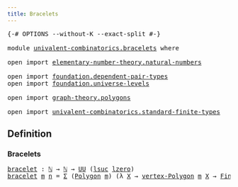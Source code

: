 ```yaml
---
title: Bracelets
---
```


<pre class="Agda"><a id="35" class="Symbol">{-#</a> <a id="39" class="Keyword">OPTIONS</a> <a id="47" class="Pragma">--without-K</a> <a id="59" class="Pragma">--exact-split</a> <a id="73" class="Symbol">#-}</a>

<a id="78" class="Keyword">module</a> <a id="85" href="univalent-combinatorics.bracelets.html" class="Module">univalent-combinatorics.bracelets</a> <a id="119" class="Keyword">where</a>

<a id="126" class="Keyword">open</a> <a id="131" class="Keyword">import</a> <a id="138" href="elementary-number-theory.natural-numbers.html" class="Module">elementary-number-theory.natural-numbers</a>

<a id="180" class="Keyword">open</a> <a id="185" class="Keyword">import</a> <a id="192" href="foundation.dependent-pair-types.html" class="Module">foundation.dependent-pair-types</a>
<a id="224" class="Keyword">open</a> <a id="229" class="Keyword">import</a> <a id="236" href="foundation.universe-levels.html" class="Module">foundation.universe-levels</a>

<a id="264" class="Keyword">open</a> <a id="269" class="Keyword">import</a> <a id="276" href="graph-theory.polygons.html" class="Module">graph-theory.polygons</a>

<a id="299" class="Keyword">open</a> <a id="304" class="Keyword">import</a> <a id="311" href="univalent-combinatorics.standard-finite-types.html" class="Module">univalent-combinatorics.standard-finite-types</a>
</pre>
## Definition

### Bracelets

<pre class="Agda"><a id="bracelet"></a><a id="400" href="univalent-combinatorics.bracelets.html#400" class="Function">bracelet</a> <a id="409" class="Symbol">:</a> <a id="411" href="elementary-number-theory.natural-numbers.html#1458" class="Datatype">ℕ</a> <a id="413" class="Symbol">→</a> <a id="415" href="elementary-number-theory.natural-numbers.html#1458" class="Datatype">ℕ</a> <a id="417" class="Symbol">→</a> <a id="419" href="foundation-core.universe-levels.html#235" class="Primitive">UU</a> <a id="422" class="Symbol">(</a><a id="423" href="Agda.Primitive.html#780" class="Primitive">lsuc</a> <a id="428" href="Agda.Primitive.html#764" class="Primitive">lzero</a><a id="433" class="Symbol">)</a>
<a id="435" href="univalent-combinatorics.bracelets.html#400" class="Function">bracelet</a> <a id="444" href="univalent-combinatorics.bracelets.html#444" class="Bound">m</a> <a id="446" href="univalent-combinatorics.bracelets.html#446" class="Bound">n</a> <a id="448" class="Symbol">=</a> <a id="450" href="foundation-core.dependent-pair-types.html#515" class="Record">Σ</a> <a id="452" class="Symbol">(</a><a id="453" href="graph-theory.polygons.html#2934" class="Function">Polygon</a> <a id="461" href="univalent-combinatorics.bracelets.html#444" class="Bound">m</a><a id="462" class="Symbol">)</a> <a id="464" class="Symbol">(λ</a> <a id="467" href="univalent-combinatorics.bracelets.html#467" class="Bound">X</a> <a id="469" class="Symbol">→</a> <a id="471" href="graph-theory.polygons.html#3392" class="Function">vertex-Polygon</a> <a id="486" href="univalent-combinatorics.bracelets.html#444" class="Bound">m</a> <a id="488" href="univalent-combinatorics.bracelets.html#467" class="Bound">X</a> <a id="490" class="Symbol">→</a> <a id="492" href="univalent-combinatorics.standard-finite-types.html#2523" class="Function">Fin</a> <a id="496" href="univalent-combinatorics.bracelets.html#446" class="Bound">n</a><a id="497" class="Symbol">)</a>
</pre>